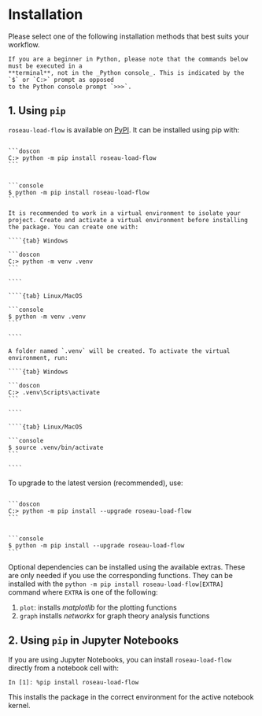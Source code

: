 # Installation

Please select one of the following installation methods that best suits your workflow.

```{note}
If you are a beginner in Python, please note that the commands below must be executed in a
**terminal**, not in the _Python console_. This is indicated by the `$` or `C:>` prompt as opposed
to the Python console prompt `>>>`.
```

## 1. Using `pip`

`roseau-load-flow` is available on [PyPI](https://pypi.org/project/roseau-load-flow/). It can be
installed using pip with:

````{tab} Windows

```doscon
C:> python -m pip install roseau-load-flow
```

````

````{tab} Linux/MacOS

```console
$ python -m pip install roseau-load-flow
```

````

`````{tip}
It is recommended to work in a virtual environment to isolate your project. Create and activate a virtual environment before installing the package. You can create one with:

````{tab} Windows

```doscon
C:> python -m venv .venv
```

````

````{tab} Linux/MacOS

```console
$ python -m venv .venv
```

````

A folder named `.venv` will be created. To activate the virtual environment, run:

````{tab} Windows

```doscon
C:> .venv\Scripts\activate
```

````

````{tab} Linux/MacOS

```console
$ source .venv/bin/activate
```

````

`````

To upgrade to the latest version (recommended), use:

````{tab} Windows

```doscon
C:> python -m pip install --upgrade roseau-load-flow
```

````

````{tab} Linux/MacOS

```console
$ python -m pip install --upgrade roseau-load-flow
```

````

Optional dependencies can be installed using the available extras. These are only needed if you use
the corresponding functions. They can be installed with the
`python -m pip install roseau-load-flow[EXTRA]` command where `EXTRA` is one of the following:

1. `plot`: installs _matplotlib_ for the plotting functions
2. `graph` installs _networkx_ for graph theory analysis functions

## 2. Using `pip` in Jupyter Notebooks

If you are using Jupyter Notebooks, you can install `roseau-load-flow` directly from a notebook
cell with:

```ipython3
In [1]: %pip install roseau-load-flow
```

This installs the package in the correct environment for the active notebook kernel.

<!-- Local Variables: -->
<!-- mode: markdown -->
<!-- coding: utf-8-unix -->
<!-- fill-column: 100 -->
<!-- ispell-local-dictionary: "english" -->
<!-- End: -->
